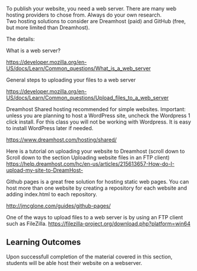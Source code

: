 
To publish your website, you need a web server. 
There are many web hosting providers to chose from. Always do your own research.  
Two hosting solutions to consider are Dreamhost (paid) and GitHub (free, but more limited than Dreamhost).

The details: 

What is a web server?

https://developer.mozilla.org/en-US/docs/Learn/Common_questions/What_is_a_web_server

General steps to uploading your files to a web server

https://developer.mozilla.org/en-US/docs/Learn/Common_questions/Upload_files_to_a_web_server

Dreamhost Shared hosting recommended for simple websites. Important:  unless you are planning to host a WordPress site, uncheck the Wordpress 1 click install.
For this class you will not be working with Wordpress.
It is easy to install WordPress later if needed.

https://www.dreamhost.com/hosting/shared/

Here is a tutorial on uploading your website to Dreamhost (scroll down to Scroll down to the section Uploading website files in an FTP client)
https://help.dreamhost.com/hc/en-us/articles/215613657-How-do-I-upload-my-site-to-DreamHost-


Github pages is a great free solution for hosting static web pages. You can host more than one website by creating a repository for each website
and adding index.html to each repository.

http://jmcglone.com/guides/github-pages/

One of the ways to upload files to a web server is by using an FTP client such as FileZilla.
https://filezilla-project.org/download.php?platform=win64


## Learning Outcomes
Upon successfull completion of the material covered in this section, students will be able host their website on a webserver.

 
